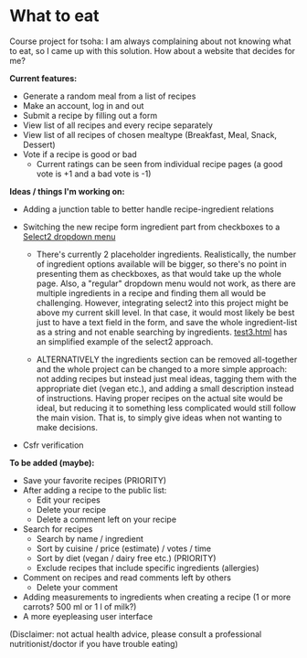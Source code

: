 # What to eat

Course project for tsoha: I am always complaining about not knowing what to eat, so I came up with this solution.
How about a website that decides for me?

**Current features:**
* Generate a random meal from a list of recipes
* Make an account, log in and out
* Submit a recipe by filling out a form
* View list of all recipes and every recipe separately
* View list of all recipes of chosen mealtype (Breakfast, Meal, Snack, Dessert)
* Vote if a recipe is good or bad
  * Current ratings can be seen from individual recipe pages (a good vote is +1 and a bad vote is -1)

**Ideas / things I'm working on:**
* Adding a junction table to better handle recipe-ingredient relations
* Switching the new recipe form ingredient part from checkboxes to a [Select2 dropdown menu](https://select2.org/getting-started/basic-usage)
  * There's currently 2 placeholder ingredients. Realistically, the number of ingredient options available will be bigger, so there's no point in presenting them as checkboxes, as that would take up the whole page. Also, a "regular" dropdown menu would not work, as there are multiple ingredients in a recipe and finding them all would be challenging. However, integrating select2 into this project might be above my current skill level. In that case, it would most likely be best just to have a text field in the form, and save the whole ingredient-list as a string and not enable searching by ingredients.
  [test3.html](templates/test3.html) has an simplified example of the select2 approach.

  * ALTERNATIVELY the ingredients section can be removed all-together and the whole project can be changed to a more simple approach: not adding recipes but instead just meal ideas, tagging them with the appropriate diet (vegan etc.), and adding a small description instead of instructions. Having proper recipes on the actual site would be ideal, but reducing it to something less complicated would still follow the main vision. That is, to simply give ideas when not wanting to make decisions.
 
* Csfr verification

**To be added (maybe):**
* Save your favorite recipes (PRIORITY)
* After adding a recipe to the public list:
  * Edit your recipes
  * Delete your recipe
  * Delete a comment left on your recipe
* Search for recipes
  * Search by name / ingredient
  * Sort by cuisine / price (estimate) / votes / time
  * Sort by diet (vegan / dairy free etc.) (PRIORITY)
  * Exclude recipes that include specific ingredients (allergies)
* Comment on recipes and read comments left by others
  * Delete your comment
* Adding measurements to ingredients when creating a recipe (1 or more carrots? 500 ml or 1 l of milk?)
* A more eyepleasing user interface

(Disclaimer: not actual health advice, please consult a professional nutritionist/doctor if you have trouble eating)
